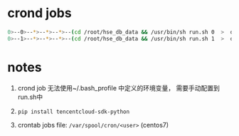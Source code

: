 

# crond jobs 

```bash
0>--0>--*>--*>--*>--(cd /root/hse_db_data && /usr/bin/sh run.sh 0  >  db0.log 2>&1 )
0>--1>--*>--*>--*>--(cd /root/hse_db_data && /usr/bin/sh run.sh 1  >  db1.log 2>&1 )
```

# notes

1. crond job 无法使用~/.bash_profile 中定义的环境变量， 需要手动配置到  run.sh中

2. `pip install tencentcloud-sdk-python`

3. crontab jobs file: `/var/spool/cron/<user>`     (centos7)


